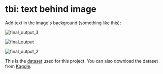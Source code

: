 # tbi: text behind image

Add text in the image's background (something like this):

![final_output_3](https://github.com/user-attachments/assets/041a3261-d740-4d3b-b92c-dc28542529c3)

![final_output](https://github.com/user-attachments/assets/ec35957e-b8fc-46fc-9665-eb22e9829628)

![final_output_2](https://github.com/user-attachments/assets/b13eecda-824e-4168-b29e-d3e3132847b9)

This is the [dataset](https://saliencydetection.net/duts/) used for this project. You can also download the dataset from [Kaggle](https://www.kaggle.com/datasets/balraj98/duts-saliency-detection-dataset).


